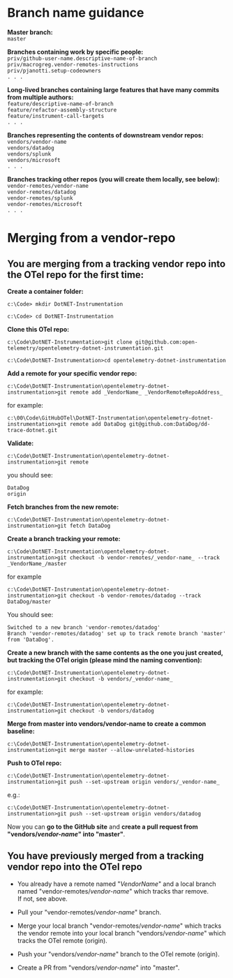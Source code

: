 ﻿# Branch name guidance

**Master branch:**  
`master`

**Branches containing work by specific people:**  
`priv/github-user-name.descriptive-name-of-branch`  
`priv/macrogreg.vendor-remotes-instructions`  
`priv/pjanotti.setup-codeowners`  
`. . .`  

**Long-lived branches containing large features that have many commits from multiple authors:**  
`feature/descriptive-name-of-branch`  
`feature/refactor-assembly-structure`  
`feature/instrument-call-targets`  
`. . .`  

**Branches representing the contents of downstream vendor repos:**  
`vendors/vendor-name`    
`vendors/datadog`  
`vendors/splunk`  
`vendors/microsoft`  
`. . .`  

**Branches tracking other repos (you will create them locally, see below):**  
`vendor-remotes/vendor-name`  
`vendor-remotes/datadog`  
`vendor-remotes/splunk`  
`vendor-remotes/microsoft`  
`. . .`   


# Merging from a vendor-repo

## You are merging from a tracking vendor repo into the OTel repo for the first time:

**Create a container folder:**  
```
c:\Code> mkdir DotNET-Instrumentation
```
```
c:\Code> cd DotNET-Instrumentation
```

**Clone this OTel repo:**  
```
c:\Code\DotNET-Instrumentation>git clone git@github.com:open-telemetry/opentelemetry-dotnet-instrumentation.git
```
```
c:\Code\DotNET-Instrumentation>cd opentelemetry-dotnet-instrumentation
```

**Add a remote for your specific vendor repo:**  
```
c:\Code\DotNET-Instrumentation\opentelemetry-dotnet-instrumentation>git remote add _VendorName_ _VendorRemoteRepoAddress_
```
for example: 
```
c:\00\Code\GitHubOTel\DotNET-Instrumentation\opentelemetry-dotnet-instrumentation>git remote add DataDog git@github.com:DataDog/dd-trace-dotnet.git
```

**Validate:**  
```
c:\Code\DotNET-Instrumentation\opentelemetry-dotnet-instrumentation>git remote
```
you should see:
```
DataDog
origin
```

**Fetch branches from the new remote:**
```
c:\Code\DotNET-Instrumentation\opentelemetry-dotnet-instrumentation>git fetch DataDog
```

**Create a branch tracking your remote:**
```
c:\Code\DotNET-Instrumentation\opentelemetry-dotnet-instrumentation>git checkout -b vendor-remotes/_vendor-name_ --track _VendorName_/master
```
for example
```
c:\Code\DotNET-Instrumentation\opentelemetry-dotnet-instrumentation>git checkout -b vendor-remotes/datadog --track DataDog/master
```

You should see:
```
Switched to a new branch 'vendor-remotes/datadog'
Branch 'vendor-remotes/datadog' set up to track remote branch 'master' from 'DataDog'.
```

**Create a new branch with the same contents as the one you just created, but tracking the OTel origin (please mind the naming convention):**  
```
c:\Code\DotNET-Instrumentation\opentelemetry-dotnet-instrumentation>git checkout -b vendors/_vendor-name_
```
for example:
```
c:\Code\DotNET-Instrumentation\opentelemetry-dotnet-instrumentation>git checkout -b vendors/datadog
```

**Merge from master into vendors/vendor-name to create a common baseline:**
```
c:\Code\DotNET-Instrumentation\opentelemetry-dotnet-instrumentation>git merge master --allow-unrelated-histories
```

**Push to OTel repo:**
```
c:\Code\DotNET-Instrumentation\opentelemetry-dotnet-instrumentation>git push --set-upstream origin vendors/_vendor-name_
```
e.g.:
```
c:\Code\DotNET-Instrumentation\opentelemetry-dotnet-instrumentation>git push --set-upstream origin vendors/datadog
```

Now you can **go to the GitHub site** and **create a pull request from "vendors/_vendor-name_" into "master"**.

## You have previously merged from a tracking vendor repo into the OTel repo

* You already have a remote named "_VendorName_" and a local branch named "vendor-remotes/_vendor-name_" which tracks thar remove.  
If not, see above.

* Pull your "vendor-remotes/_vendor-name_" branch.

* Merge your local branch "vendor-remotes/_vendor-name_" which tracks the vendor remote into your local branch "vendors/_vendor-name_" which tracks the OTel remote (origin).

* Push your "vendors/_vendor-name_" branch to the OTel remote (origin).

* Create a PR from "vendors/_vendor-name_" into "master".